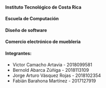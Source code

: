 ####   Instituto Tecnológico de Costa Rica

####  Escuela de Computación

####  Diseño de software

#### Comercio electrónico de muebleria

#### Integrantes:

- Victor Camacho Artavia - 2018099581
- Bernold Abarca Zúñiga - 2018113109
- Jorge Arturo Vásquez Rojas - 2018102354
- Fabián Barahona Martínez - 2017127919


